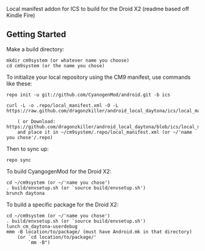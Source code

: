 Local manifest addon for ICS to build for the Droid X2 (readme based off Kindle Fire)

Getting Started
---------------


Make a build directory:

    mkdir cm9system (or whatever name you choose)
    cd cm9system (or the name you chose)
	

To initialize your local repository using the CM9 manifest, use commands like these:

    repo init -u git://github.com/CyanogenMod/android.git -b ics
    
    curl -L -o .repo/local_manifest.xml -O -L https://raw.github.com/dragonzkiller/android_local_daytona/ics/local_manifest.xml

    	( or Download: https://github.com/dragonzkiller/android_local_daytona/blob/ics/local_manifest.xml
		and place it in ~/cm9system/.repo/local_manifest.xml (or ~/'name you chose'/.repo)

Then to sync up:

    repo sync

To build CyangogenMod for the Droid X2:

    cd ~/cm9system (or ~/'name you chose')
    . build/envsetup.sh (or `source build/envsetup.sh')
    brunch daytona

To build a specific package for the Droid X2:

    cd ~/cm9system (or ~/'name you chose')
    . build/envsetup.sh (or `source build/envsetup.sh')
    lunch cm_daytona-userdebug
    mmm -B location/to/package/ (must have Android.mk in that directory)
        (or `cd location/to/package/'
            `mm -B")
